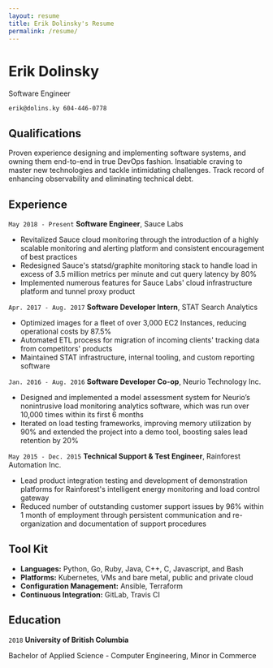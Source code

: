 ```yaml
---
layout: resume
title: Erik Dolinsky's Resume
permalink: /resume/
---
```

# Erik Dolinsky
Software Engineer

`erik@dolins.ky
604-446-0778`

## Qualifications

Proven experience designing and implementing software systems, and owning them 
end-to-end in true DevOps fashion. Insatiable craving to master new technologies
and tackle intimidating challenges. Track record of enhancing observability and
eliminating technical debt.

## Experience

`May 2018 - Present`
__Software Engineer__, Sauce Labs

* Revitalized Sauce cloud monitoring through the introduction of a highly
  scalable monitoring and alerting platform and consistent encouragement of
  best practices
* Redesigned Sauce's statsd/graphite monitoring stack to handle load in
  excess of 3.5 million metrics per minute and cut query latency by 80%
* Implemented numerous features for Sauce Labs' cloud infrastructure platform
  and tunnel proxy product

`Apr. 2017 - Aug. 2017`
__Software Developer Intern__, STAT Search Analytics

* Optimized images for a fleet of over 3,000 EC2 Instances, reducing
  operational costs by 87.5%
* Automated ETL process for migration of incoming clients' tracking data
  from competitors' products
* Maintained STAT infrastructure, internal tooling, and custom reporting
  software

`Jan. 2016 - Aug. 2016`
__Software Developer Co-op__, Neurio Technology Inc.

* Designed and implemented a model assessment system for Neurio’s nonintrusive
  load monitoring analytics software, which was run over 10,000 times within
  its first 6 months
* Iterated on load testing frameworks, improving memory utilization by 90%
  and extended the project into a demo tool, boosting sales lead retention by
  20%

`May 2015 - Dec. 2015`
__Technical Support & Test Engineer__, Rainforest Automation Inc.

* Lead product integration testing and development of demonstration platforms
  for Rainforest's intelligent energy monitoring and load control gateway
* Reduced number of outstanding customer support issues by 96% within 1 month
  of employment through persistent communication and re-organization and
  documentation of support procedures

## Tool Kit

* __Languages:__ Python, Go, Ruby, Java, C++, C, Javascript, and Bash
* __Platforms:__ Kubernetes, VMs and bare metal, public and private
  cloud
* __Configuration Management:__ Ansible, Terraform
* __Continuous Integration:__ GitLab, Travis CI

## Education

`2018`
__University of British Columbia__

Bachelor of Applied Science - Computer Engineering, Minor in Commerce
